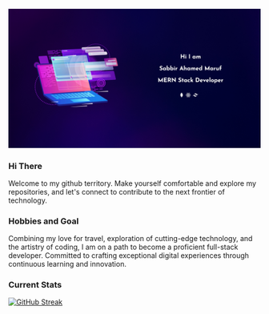 <!-- banner -->
![Banner](/Assets/banner.jpg "banner")

<!-- Greetings -->
### Hi There
Welcome to my github territory. Make yourself comfortable and explore my repositories, and let's connect to contribute to the next frontier of technology. 

<!-- Hobbies -->
### Hobbies and Goal
Combining my love for travel, exploration of cutting-edge technology, and the artistry of coding, I am on a path to become a proficient full-stack developer. Committed to crafting exceptional digital experiences through continuous learning and innovation.



<!-- Stats -->
### Current Stats
[![GitHub Streak](https://github-readme-streak-stats.herokuapp.com?user=SabbirAhamedMaruf&theme=catppuccin-mocha&hide_border=true&border_radius=0)](https://git.io/streak-stats)


